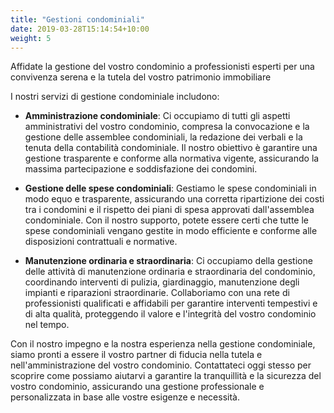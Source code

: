 ```yaml
---
title: "Gestioni condominiali"
date: 2019-03-28T15:14:54+10:00
weight: 5
---
```


Affidate la gestione del vostro condominio a professionisti esperti per una convivenza serena e la tutela del vostro patrimonio immobiliare

I nostri servizi di gestione condominiale includono:

* **Amministrazione condominiale**: Ci occupiamo di tutti gli aspetti amministrativi del vostro condominio, compresa la convocazione e la gestione delle assemblee condominiali, la redazione dei verbali e la tenuta della contabilità condominiale. Il nostro obiettivo è garantire una gestione trasparente e conforme alla normativa vigente, assicurando la massima partecipazione e soddisfazione dei condomini.

* **Gestione delle spese condominiali**: Gestiamo le spese condominiali in modo equo e trasparente, assicurando una corretta ripartizione dei costi tra i condomini e il rispetto dei piani di spesa approvati dall'assemblea condominiale. Con il nostro supporto, potete essere certi che tutte le spese condominiali vengano gestite in modo efficiente e conforme alle disposizioni contrattuali e normative.

* **Manutenzione ordinaria e straordinaria**: Ci occupiamo della gestione delle attività di manutenzione ordinaria e straordinaria del condominio, coordinando interventi di pulizia, giardinaggio, manutenzione degli impianti e riparazioni straordinarie. Collaboriamo con una rete di professionisti qualificati e affidabili per garantire interventi tempestivi e di alta qualità, proteggendo il valore e l'integrità del vostro condominio nel tempo.

Con il nostro impegno e la nostra esperienza nella gestione condominiale, siamo pronti a essere il vostro partner di fiducia nella tutela e nell'amministrazione del vostro condominio. Contattateci oggi stesso per scoprire come possiamo aiutarvi a garantire la tranquillità e la sicurezza del vostro condominio, assicurando una gestione professionale e personalizzata in base alle vostre esigenze e necessità.
